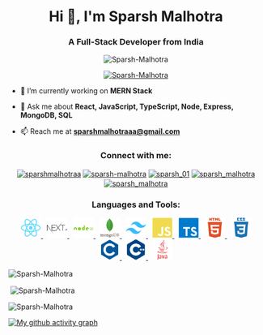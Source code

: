 <h1 align="center">Hi 👋, I'm Sparsh Malhotra</h1>
<h3 align="center">A Full-Stack Developer from India</h3>

<p align="center"> <img src="https://komarev.com/ghpvc/?username=Sparsh-Malhotra&label=Profile%20views&color=0e75b6&style=flat" alt="Sparsh-Malhotra" /> </p>

<p align="center"> <a href="https://github.com/ryo-ma/github-profile-trophy"><img src="https://github-profile-trophy.vercel.app/?username=Sparsh-Malhotra" alt="Sparsh-Malhotra" /></a> </p>

- 🌱 I’m currently working on **MERN Stack**

- 💬 Ask me about **React, JavaScript, TypeScript, Node, Express, MongoDB, SQL**

- 📫 Reach me at **sparshmalhotraaa@gmail.com**

<h3 align="center">Connect with me:</h3>
<p align="center">
<a href="https://twitter.com/sparshmalhotraa" target="blank"><img align="center" src="https://raw.githubusercontent.com/rahuldkjain/github-profile-readme-generator/master/src/images/icons/Social/twitter.svg" alt="sparshmalhotraa" height="30" width="40" /></a>
<a href="https://linkedin.com/in/sparsh-malhotra" target="blank"><img align="center" src="https://raw.githubusercontent.com/rahuldkjain/github-profile-readme-generator/master/src/images/icons/Social/linked-in-alt.svg" alt="sparsh-malhotra" height="30" width="40" /></a>
<a href="https://www.codechef.com/users/sparsh_01" target="blank"><img align="center" src="https://cdn.jsdelivr.net/npm/simple-icons@3.1.0/icons/codechef.svg" alt="sparsh_01" height="30" width="40" /></a>
<a href="https://www.leetcode.com/sparsh_malhotra" target="blank"><img align="center" src="https://raw.githubusercontent.com/rahuldkjain/github-profile-readme-generator/master/src/images/icons/Social/leet-code.svg" alt="sparsh_malhotra" height="30" width="40" /></a>
<a href="https://auth.geeksforgeeks.org/user/sparsh_malhotra" target="blank"><img align="center" src="https://raw.githubusercontent.com/rahuldkjain/github-profile-readme-generator/master/src/images/icons/Social/geeks-for-geeks.svg" alt="sparsh_malhotra" height="30" width="40" /></a>
</p>

<h3 align="center">Languages and Tools:</h3>
<p align="center"> 
<a href="https://react.dev/" target="_blank" style="margin:0 4px"> <img src="https://raw.githubusercontent.com/devicons/devicon/master/icons/react/react-original.svg" alt="react" width="40" height="40"/> </a>
<a href="https://nextjs.org/" target="_blank" style="margin:0 4px"> <img src="https://raw.githubusercontent.com/devicons/devicon/master/icons/nextjs/nextjs-original-wordmark.svg" alt="nextjs" width="40" height="40"/> </a>    
<a href="https://nodejs.org/en" target="_blank" style="margin:0 4px"> <img src="https://raw.githubusercontent.com/devicons/devicon/master/icons/nodejs/nodejs-plain-wordmark.svg" alt="nodejs" width="40" height="40"/> </a>    
<a href="https://www.mongodb.com/docs/" target="_blank" style="margin:0 4px"> <img src="https://raw.githubusercontent.com/devicons/devicon/master/icons/mongodb/mongodb-original-wordmark.svg" alt="mongodb" width="40" height="40"/> </a>    
<a href="https://tailwindcss.com/" target="_blank" style="margin:0 4px"> <img src="https://raw.githubusercontent.com/devicons/devicon/master/icons/tailwindcss/tailwindcss-plain.svg" alt="tailwind" width="40" height="40"/> </a>      
<a href="https://developer.mozilla.org/en-US/docs/Web/JavaScript" target="_blank" style="margin:0 4px"> <img src="https://raw.githubusercontent.com/devicons/devicon/master/icons/javascript/javascript-plain.svg" alt="javascript" width="40" height="40"/> </a>  
<a href="https://www.typescriptlang.org/docs/" target="_blank" style="margin:0 4px"> <img src="https://raw.githubusercontent.com/devicons/devicon/master/icons/typescript/typescript-plain.svg" alt="typescript" width="40" height="40"/> </a>  
<a href="https://developer.mozilla.org/en-US/docs/Web/HTML" target="_blank" style="margin:0 4px"> <img src="https://raw.githubusercontent.com/devicons/devicon/master/icons/html5/html5-plain-wordmark.svg" alt="html" width="40" height="40"/> </a>  
<a href="https://developer.mozilla.org/en-US/docs/Web/CSS" target="_blank" style="margin:0 4px"> <img src="https://raw.githubusercontent.com/devicons/devicon/master/icons/css3/css3-plain-wordmark.svg" alt="css" width="40" height="40"/> </a>  
<a href="https://devdocs.io/c/" target="_blank" style="margin:0 4px"> <img src="https://raw.githubusercontent.com/devicons/devicon/master/icons/c/c-plain.svg" alt="c" width="40" height="40"/> </a>  
<a href="https://devdocs.io/cpp/" target="_blank" style="margin:0 4px"> <img src="https://raw.githubusercontent.com/devicons/devicon/master/icons/cplusplus/cplusplus-plain.svg" alt="c++" width="40" height="40"/> </a>  
<a href="https://dev.java/learn/" target="_blank" style="margin:0 4px"> <img src="https://raw.githubusercontent.com/devicons/devicon/master/icons/java/java-plain-wordmark.svg" alt="java" width="40" height="40"/> </a>  
</p>

<p><img align="center" src="https://github-readme-stats.vercel.app/api/top-langs?username=Sparsh-Malhotra&show_icons=true&locale=en&layout=compact&theme=radical" alt="Sparsh-Malhotra" /></p>

<p>&nbsp;<img align="center" src="https://github-readme-stats.vercel.app/api?username=Sparsh-Malhotra&show_icons=true&locale=en&theme=radical" alt="Sparsh-Malhotra" /></p>

<p><img align="center" src="https://github-readme-streak-stats.herokuapp.com/?user=Sparsh-Malhotra&theme=radical" alt="Sparsh-Malhotra" /></p>

[![My github activity graph](https://github-readme-activity-graph.cyclic.app/graph?username=Sparsh-Malhotra&theme=react-dark)](https://github.com/ashutosh00710/github-readme-activity-graph)
